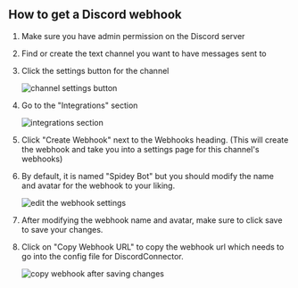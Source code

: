 ## How to get a Discord webhook

1. Make sure you have admin permission on the Discord server
2. Find or create the text channel you want to have messages sent to
3. Click the settings button for the channel

    ![channel settings button](/img/howto-0.png)

4. Go to the "Integrations" section

    ![integrations section](/img/howto-1.png)

5. Click "Create Webhook" next to the Webhooks heading. (This will create the webhook and take you into a settings page for this channel's webhooks)
6. By default, it is named "Spidey Bot" but you should modify the name and avatar for the webhook to your liking.

    ![edit the webhook settings](/img/howto-2.png)

7. After modifying the webhook name and avatar, make sure to click save to save your changes.
8. Click on "Copy Webhook URL" to copy the webhook url which needs to go into the config file for DiscordConnector.

    ![copy webhook after saving changes](/img/howto-3.png)